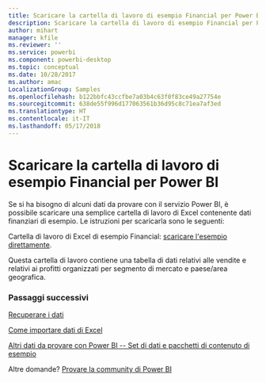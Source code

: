 ```yaml
---
title: Scaricare la cartella di lavoro di esempio Financial per Power BI
description: Scaricare la cartella di lavoro di esempio Financial per Power BI
author: mihart
manager: kfile
ms.reviewer: ''
ms.service: powerbi
ms.component: powerbi-desktop
ms.topic: conceptual
ms.date: 10/28/2017
ms.author: amac
LocalizationGroup: Samples
ms.openlocfilehash: b122bbfc43ccfbe7a03b4c63f0f83ce49a27754e
ms.sourcegitcommit: 638de55f996d177063561b36d95c8c71ea7af3ed
ms.translationtype: HT
ms.contentlocale: it-IT
ms.lasthandoff: 05/17/2018
---
```

# <a name="download-the-financial-sample-workbook-for-power-bi"></a>Scaricare la cartella di lavoro di esempio Financial per Power BI
Se si ha bisogno di alcuni dati da provare con il servizio Power BI, è possibile scaricare una semplice cartella di lavoro di Excel contenente dati finanziari di esempio.  Le istruzioni per scaricarla sono le seguenti:

Cartella di lavoro di Excel di esempio Financial: [scaricare l'esempio direttamente](http://go.microsoft.com/fwlink/?LinkID=521962).

Questa cartella di lavoro contiene una tabella di dati relativi alle vendite e relativi ai profitti organizzati per segmento di mercato e paese/area geografica.

### <a name="next-steps"></a>Passaggi successivi
[Recuperare i dati](service-get-data.md)

[Come importare dati di Excel](service-excel-workbook-files.md)

[Altri dati da provare con Power BI -- Set di dati e pacchetti di contenuto di esempio](sample-datasets.md)

Altre domande? [Provare la community di Power BI](http://community.powerbi.com/)

